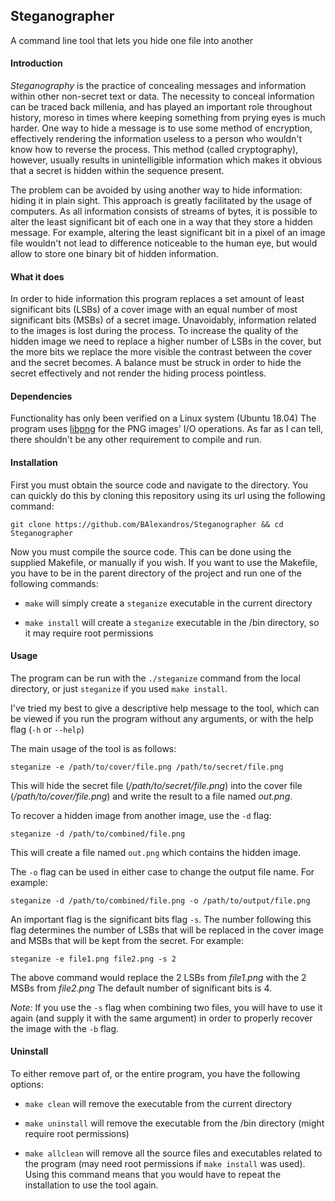 ## Steganographer

A command line tool that lets you hide one file into another

#### Introduction 

_Steganography_ is the practice of concealing messages and information within
other non-secret text or data.  The necessity to conceal information can be
traced back millenia, and has played an important role throughout history,
moreso in times where keeping something from prying eyes is much harder.  One
way to hide a message is to use some method of encryption, effectively rendering
the information useless to a person who wouldn't know how to reverse the
process. This method (called cryptography), however, usually results in
unintelligible information which makes it obvious that a secret is hidden within
the sequence present. 

The problem can be avoided by using another way to hide information: hiding it
in plain sight.  This approach is greatly facilitated by the usage of computers.
As all information consists of streams of bytes, it is possible to alter the
least significant bit of each one in a way that they store a hidden message.
For example, altering the least significant bit in a pixel of an image file
wouldn't not lead to difference noticeable to the human eye, but would allow to
store one binary bit of hidden information.

#### What it does

In order to hide information this program replaces a set amount of least
significant bits (LSBs) of a cover image with an equal number of most
significant bits (MSBs) of a secret image. Unavoidably, information related to
the images is lost during the process. To increase the quality of the hidden
image we need to replace a higher number of LSBs in the cover, but the more bits
we replace the more visible the contrast between the cover and the secret
becomes. A balance must be struck in order to hide the secret effectively and
not render the hiding process pointless. 

#### Dependencies

Functionality has only been verified on a Linux system (Ubuntu 18.04)
The program uses [libpng](http://www.libpng.org/pub/png/libpng.html) for the PNG
images' I/O operations.
As far as I can tell, there shouldn't be any other requirement to compile and
run.

#### Installation

First you must obtain the source code and navigate to the directory. You can
quickly do this by cloning this repository using its url using the following
command: 
``` 
git clone https://github.com/BAlexandros/Steganographer && cd Steganographer
```
Now you must compile the source code. This can be done using the supplied
Makefile, or manually if you wish. 
If you want to use the Makefile, you have to be in the parent directory of the
project and run one of the following commands:

- `make` will simply create a `steganize` executable in the current directory

- `make install` will create a `steganize` executable in the /bin directory, so it
may require root permissions

#### Usage

The program can be run with the `./steganize` command from the local directory,
or just `steganize` if you used `make install`.

I've tried my best to give a descriptive help message to the tool, which can be
viewed if you run the program without any arguments, or with the help flag (`-h`
or `--help`)

The main usage of the tool is as follows:
```
steganize -e /path/to/cover/file.png /path/to/secret/file.png
```
This will hide the secret file (*/path/to/secret/file.png*) into the cover file
(*/path/to/cover/file.png*) and write the result to a file named *out.png*.

To recover a hidden image from another image, use the `-d` flag:
```
steganize -d /path/to/combined/file.png
```
This will create a file named `out.png` which contains the hidden image.

The `-o` flag can be used in either case to change the output file name. For
example:
```
steganize -d /path/to/combined/file.png -o /path/to/output/file.png
```

An important flag is the significant bits flag `-s`. The number following this
flag determines the number of LSBs that will be replaced in the cover image and
MSBs that will be kept from the secret.
For example:
```
steganize -e file1.png file2.png -s 2
```
The above command would replace the 2 LSBs from *file1.png* with the 2 MSBs from
*file2.png*
The default number of significant bits is 4.

*Note:* If you use the `-s` flag when combining two files, you will have to use
it again (and supply it with the same argument) in order to properly recover the
image with the `-b` flag.


#### Uninstall 

To either remove part of, or the entire program, you have the following options:

- `make clean` will remove the executable from the current directory

- `make uninstall` will remove the executable from the /bin directory (might
  require root permissions)

- `make allclean` will remove all the source files and executables related to the
program (may need root permissions if `make install` was used). Using this
command means that you would have to repeat the installation to use the tool
again.

